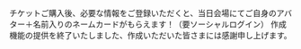 チケットご購入後、必要な情報をご登録いただくと、当日会場にてご自身のアバター＋名前入りのネームカードがもらえます！（要ソーシャルログイン）
作成機能の提供を終了いたしました、作成いただいた皆さまには感謝申し上げます。
